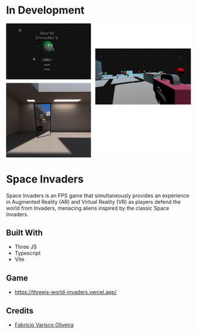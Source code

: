 # In Development

![prints](./doc/screenshoot.png)


# Space Invaders
Space Invaders is an FPS game that simultaneously provides an experience in Augmented Reality (AR) and Virtual Reality (VR) as players defend the world from Invaders, menacing aliens inspired by the classic Space Invaders.

## Built With
* Three JS
* Typescript
* Vite


## Game
* https://threejs-world-invaders.vercel.app/

## Credits
- [Fabricio Varisco Oliveira](https://github.com/fabriciovo)
